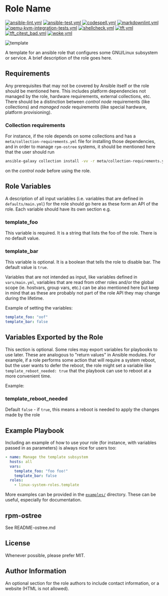 # Role Name

[![ansible-lint.yml](https://github.com/linux-system-roles/hpc/actions/workflows/ansible-lint.yml/badge.svg)](https://github.com/linux-system-roles/hpc/actions/workflows/ansible-lint.yml) [![ansible-test.yml](https://github.com/linux-system-roles/hpc/actions/workflows/ansible-test.yml/badge.svg)](https://github.com/linux-system-roles/hpc/actions/workflows/ansible-test.yml) [![codespell.yml](https://github.com/linux-system-roles/hpc/actions/workflows/codespell.yml/badge.svg)](https://github.com/linux-system-roles/hpc/actions/workflows/codespell.yml) [![markdownlint.yml](https://github.com/linux-system-roles/hpc/actions/workflows/markdownlint.yml/badge.svg)](https://github.com/linux-system-roles/hpc/actions/workflows/markdownlint.yml) [![qemu-kvm-integration-tests.yml](https://github.com/linux-system-roles/hpc/actions/workflows/qemu-kvm-integration-tests.yml/badge.svg)](https://github.com/linux-system-roles/hpc/actions/workflows/qemu-kvm-integration-tests.yml) [![shellcheck.yml](https://github.com/linux-system-roles/hpc/actions/workflows/shellcheck.yml/badge.svg)](https://github.com/linux-system-roles/hpc/actions/workflows/shellcheck.yml) [![tft.yml](https://github.com/linux-system-roles/hpc/actions/workflows/tft.yml/badge.svg)](https://github.com/linux-system-roles/hpc/actions/workflows/tft.yml) [![tft_citest_bad.yml](https://github.com/linux-system-roles/hpc/actions/workflows/tft_citest_bad.yml/badge.svg)](https://github.com/linux-system-roles/hpc/actions/workflows/tft_citest_bad.yml) [![woke.yml](https://github.com/linux-system-roles/hpc/actions/workflows/woke.yml/badge.svg)](https://github.com/linux-system-roles/hpc/actions/workflows/woke.yml)

![template](https://github.com/linux-system-roles/template/workflows/tox/badge.svg)

A template for an ansible role that configures some GNU/Linux subsystem or
service. A brief description of the role goes here.

## Requirements

Any prerequisites that may not be covered by Ansible itself or the role should
be mentioned here.  This includes platform dependencies not managed by the
role, hardware requirements, external collections, etc.  There should be a
distinction between *control node* requirements (like collections) and
*managed node* requirements (like special hardware, platform provisioning).

### Collection requirements

For instance, if the role depends on some collections and has a
`meta/collection-requirements.yml` file for installing those dependencies, and
in order to manage `rpm-ostree` systems, it should be mentioned here that the
 user should run

```bash
ansible-galaxy collection install -vv -r meta/collection-requirements.yml
```

on the *control node* before using the role.

## Role Variables

A description of all input variables (i.e. variables that are defined in
`defaults/main.yml`) for the role should go here as these form an API of the
role.  Each variable should have its own section e.g.

### template_foo

This variable is required.  It is a string that lists the foo of the role.
There is no default value.

### template_bar

This variable is optional.  It is a boolean that tells the role to disable bar.
The default value is `true`.

Variables that are not intended as input, like variables defined in
`vars/main.yml`, variables that are read from other roles and/or the global
scope (ie. hostvars, group vars, etc.) can be also mentioned here but keep in
mind that as these are probably not part of the role API they may change during
the lifetime.

Example of setting the variables:

```yaml
template_foo: "oof"
template_bar: false
```

## Variables Exported by the Role

This section is optional.  Some roles may export variables for playbooks to
use later.  These are analogous to "return values" in Ansible modules.  For
example, if a role performs some action that will require a system reboot, but
the user wants to defer the reboot, the role might set a variable like
`template_reboot_needed: true` that the playbook can use to reboot at a more
convenient time.

Example:

### template_reboot_needed

Default `false` - if `true`, this means a reboot is needed to apply the changes
made by the role

## Example Playbook

Including an example of how to use your role (for instance, with variables
passed in as parameters) is always nice for users too:

```yaml
- name: Manage the template subsystem
  hosts: all
  vars:
    template_foo: "foo foo!"
    template_bar: false
  roles:
    - linux-system-roles.template
```

More examples can be provided in the [`examples/`](examples) directory. These
can be useful, especially for documentation.

## rpm-ostree

See README-ostree.md

## License

Whenever possible, please prefer MIT.

## Author Information

An optional section for the role authors to include contact information, or a
website (HTML is not allowed).
